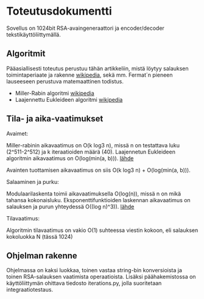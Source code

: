 
# Toteutusdokumentti

Sovellus on 1024bit RSA-avaingeneraattori ja encoder/decoder tekstikäyttöliittymällä.

## Algoritmit

Pääasiallisesti toteutus perustuu tähän artikkeliin, mistä löytyy salauksen toimintaperiaate ja rakenne [wikipedia](https://en.wikipedia.org/wiki/RSA_(cryptosystem)), sekä mm. Fermat´n pieneen lauseeseen perustuva matemaattinen todistus.

- Miller-Rabin algoritmi [wikipedia](https://en.wikipedia.org/wiki/Miller%E2%80%93Rabin_primality_test)
- Laajennettu Eukleideen algoritmi [wikipedia](https://en.wikipedia.org/wiki/Extended_Euclidean_algorithm)


## Tila- ja aika-vaatimukset

Avaimet:


Miller-rabinin aikavaatimus on O(k log3 n), missä n on testattava luku (2^511-2^512) ja k iteraatioiden määrä (40). 
Laajennetun Eukleideen algoritmin aikavaatimus on O(log(min(a, b))). [lähde](https://www.scaler.com/topics/data-structures/extended-euclidean-algorithm)

Avainten tuottamisen aikavaatimus on siis O(k log3 n) + O(log(min(a, b))). 

Salaaminen ja purku:

Modulaarilaskenta toimii aikavaatimuksella  O(log(n)), missä n on mikä tahansa kokonaisluku. Eksponenttifunktioiden laskennan aikavaatimus on salauksen ja purun yhteydessä O((log n)^3)). [lähde](https://www.quora.com/What-is-the-complexity-of-RSA-cryptographic-algorithm)

Tilavaatimus:

Algoritmin tilavaatimus on vakio O(1) suhteessa viestin kokoon, eli salauksen kokoluokka N (tässä 1024)



## Ohjelman rakenne

Ohjelmassa on kaksi luokkaa, toinen vastaa string-bin konversioista ja toinen RSA-salauksen vaatimista operaatioista.
Lisäksi päähakemistossa on käyttöliittymän ohittava tiedosto iterations.py, jolla suoritetaan integraatiotestaus. 

